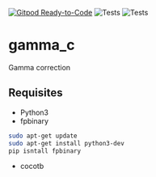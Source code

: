 
[![Gitpod Ready-to-Code](https://img.shields.io/badge/Gitpod-ready--to--code-blue?logo=gitpod)](https://gitpod.io/#https://github.com/smgl9/gamma_c)
![Tests](https://github.com/smgl9/gamma_c/workflows/Test_gamma/badge.svg?event=push)
![Tests](https://github.com/smgl9/gamma_c/workflows/gen_doc/badge.svg?event=push)

# gamma_c

Gamma correction

## Requisites

- Python3
- fpbinary
```bash
sudo apt-get update
sudo apt-get install python3-dev
pip isntall fpbinary
```
- cocotb
